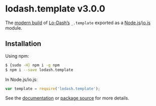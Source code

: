 # lodash.template v3.0.0

The [modern build](https://github.com/lodash/lodash/wiki/Build-Differences) of [Lo-Dash’s](https://lodash.com/) `_.template` exported as a [Node.js](http://nodejs.org/)/[io.js](https://iojs.org/) module.

## Installation

Using npm:

```bash
$ {sudo -H} npm i -g npm
$ npm i --save lodash.template
```

In Node.js/io.js:

```js
var template = require('lodash.template');
```

See the [documentation](https://lodash.com/docs#template) or [package source](https://github.com/lodash/lodash/blob/3.0.0-npm-packages/lodash.template) for more details.
